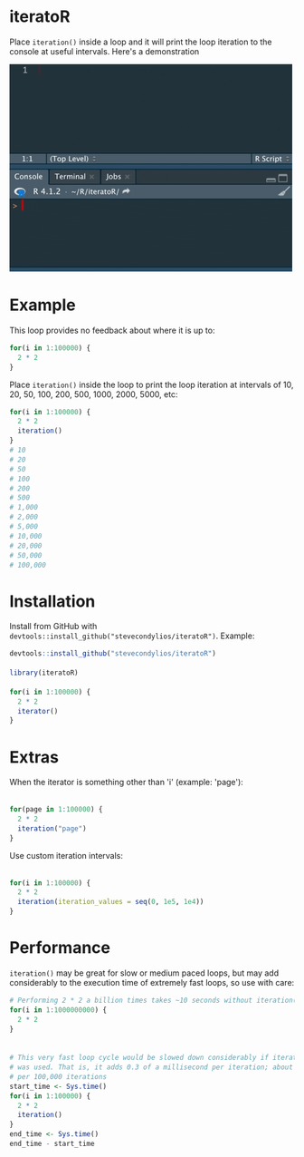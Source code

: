 # iteratoR

Place `iteration()` inside a loop and it will print the loop iteration to the console at useful intervals. Here's a demonstration


<img src="man/figures/iteratoR.gif">


# Example

This loop provides no feedback about where it is up to:

```r
for(i in 1:100000) {
  2 * 2
}
```

Place `iteration()` inside the loop to print the loop iteration at intervals of 10, 20, 50, 100, 200, 500, 1000, 2000, 5000, etc: 

```r
for(i in 1:100000) {
  2 * 2
  iteration()
}
# 10
# 20
# 50
# 100
# 200
# 500
# 1,000
# 2,000
# 5,000
# 10,000
# 20,000
# 50,000
# 100,000
```


# Installation

Install from GitHub with `devtools::install_github("stevecondylios/iteratoR")`. Example:

```r
devtools::install_github("stevecondylios/iteratoR")

library(iteratoR)

for(i in 1:100000) {
  2 * 2
  iterator()
}
```



# Extras

When the iterator is something other than 'i' (example: 'page'):

```r

for(page in 1:100000) {
  2 * 2
  iteration("page")
}

```

Use custom iteration intervals:

```r

for(i in 1:100000) {
  2 * 2
  iteration(iteration_values = seq(0, 1e5, 1e4))
}

```


# Performance

`iteration()` may be great for slow or medium paced loops, but may add considerably to the execution time of extremely fast loops, so use with care:

```r
# Performing 2 * 2 a billion times takes ~10 seconds without iteration()
for(i in 1:1000000000) {
  2 * 2
}


# This very fast loop cycle would be slowed down considerably if iteration() 
# was used. That is, it adds 0.3 of a millisecond per iteration; about 4 seconds 
# per 100,000 iterations
start_time <- Sys.time()
for(i in 1:100000) {
  2 * 2
  iteration()
}
end_time <- Sys.time()
end_time - start_time
```
